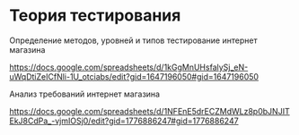 # Теория тестирования

Определение методов, уровней и типов тестирование интернет магазина

https://docs.google.com/spreadsheets/d/1kGgMnUHsfalySj_eN-uWqDtiZeICfNli-1U_otciabs/edit?gid=1647196050#gid=1647196050


Анализ требований интернет магазина

https://docs.google.com/spreadsheets/d/1NFEnE5drECZMdWLz8p0bJNJITEkJ8CdPa_-vjmIOSj0/edit?gid=1776886247#gid=1776886247

